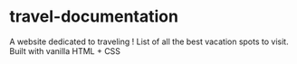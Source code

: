 # travel-documentation
A website dedicated to traveling ! List of all the best vacation spots to visit. Built with vanilla HTML + CSS
